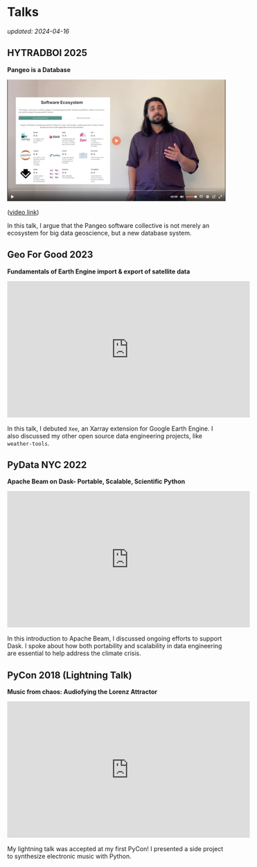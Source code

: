 # Talks

_updated: 2024-04-16_

## HYTRADBOI 2025

**Pangeo is a Database**


![Presenting "Pangeo is a Database" at hytradboi 2025](assets/hytradboi-2025-grab.png)

([video link](https://www.hytradboi.com/2025/c18b8cdc-fd17-4099-9c03-eb107217f627-pangeo-is-a-database))

In this talk, I argue that the Pangeo software collective is not merely an ecosystem for big data geoscience, but
a new database system. 

## Geo For Good 2023

**Fundamentals of Earth Engine import & export of satellite data**

<iframe width="560" height="315" src="https://www.youtube.com/embed/6oqjtLMFYPk?si=zpHDZ8mYNugHeJVX&amp;start=3090" title="YouTube video player" frameborder="0" allow="accelerometer; autoplay; clipboard-write; encrypted-media; gyroscope; picture-in-picture; web-share" referrerpolicy="strict-origin-when-cross-origin" allowfullscreen></iframe>

In this talk, I debuted `Xee`, an Xarray extension for Google Earth Engine. I also discussed my other open source data
engineering projects, like `weather-tools`.

## PyData NYC 2022

**Apache Beam on Dask- Portable, Scalable, Scientific Python**

<iframe width="560" height="315" src="https://www.youtube.com/embed/uGEQkws1Low?si=ofvKHABqJZcWKpxN" title="YouTube video player" frameborder="0" allow="accelerometer; autoplay; clipboard-write; encrypted-media; gyroscope; picture-in-picture; web-share" referrerpolicy="strict-origin-when-cross-origin" allowfullscreen></iframe>

In this introduction to Apache Beam, I discussed ongoing efforts to support Dask. I spoke about how both portability and
scalability in data engineering are essential to help address the climate crisis.

## PyCon 2018 (Lightning Talk)

**Music from chaos: Audiofying the Lorenz Attractor**

<iframe width="560" height="315" src="https://www.youtube.com/embed/bTAFl8P2DkE?si=wh6t4gBKbjoi-k9i&amp;start=1727" title="YouTube video player" frameborder="0" allow="accelerometer; autoplay; clipboard-write; encrypted-media; gyroscope; picture-in-picture; web-share" referrerpolicy="strict-origin-when-cross-origin" allowfullscreen></iframe>

My lightning talk was accepted at my first PyCon! I presented a side project to synthesize electronic music with Python.